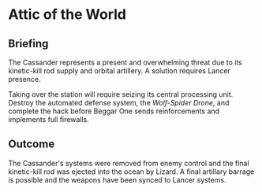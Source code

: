 # Attic of the World
## Briefing

The Cassander represents a present and overwhelming threat due to its kinetic-kill rod supply and orbital artillery. A solution requires Lancer presence.

Taking over the station will require seizing its central processing unit. Destroy the automated defense system, the *Wolf-Spider Drone*, and complete the hack before Beggar One sends reinforcements and implements full firewalls.

## Outcome
The Cassander's systems were removed from enemy control and the final kinetic-kill rod was ejected into the ocean by Lizard. A final artillary barrage is possible and the weapons have been synced to Lancer systems.